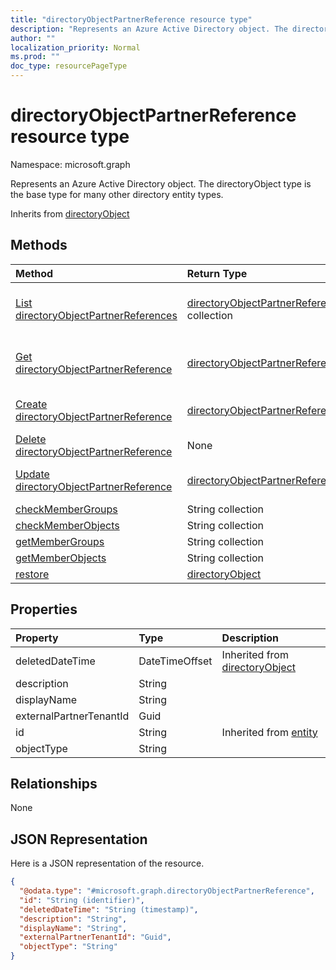 ```yaml
---
title: "directoryObjectPartnerReference resource type"
description: "Represents an Azure Active Directory object. The directoryObject type is the base type for many other directory entity types."
author: ""
localization_priority: Normal
ms.prod: ""
doc_type: resourcePageType
---
```


# directoryObjectPartnerReference resource type


Namespace: microsoft.graph

Represents an Azure Active Directory object. The directoryObject type is the base type for many other directory entity types.


Inherits from [directoryObject](../resources/directoryobject.md)

## Methods
|Method|Return Type|Description|
|:---|:---|:---|
|[List directoryObjectPartnerReferences](../api/directoryobjectpartnerreference-list.md)|[directoryObjectPartnerReference](../resources/directoryobjectpartnerreference.md) collection|List properties and relationships of the [directoryObjectPartnerReference](../resources/directoryobjectpartnerreference.md) objects.|
|[Get directoryObjectPartnerReference](../api/directoryobjectpartnerreference-get.md)|[directoryObjectPartnerReference](../resources/directoryobjectpartnerreference.md)|Read properties and relationships of the [directoryObjectPartnerReference](../resources/directoryobjectpartnerreference.md) object.|
|[Create directoryObjectPartnerReference](../api/directoryobjectpartnerreference-create.md)|[directoryObjectPartnerReference](../resources/directoryobjectpartnerreference.md)|Create a new [directoryObjectPartnerReference](../resources/directoryobjectpartnerreference.md) object.|
|[Delete directoryObjectPartnerReference](../api/directoryobjectpartnerreference-delete.md)|None|Deletes a [directoryObjectPartnerReference](../resources/directoryobjectpartnerreference.md).|
|[Update directoryObjectPartnerReference](../api/directoryobjectpartnerreference-update.md)|[directoryObjectPartnerReference](../resources/directoryobjectpartnerreference.md)|Update the properties of a [directoryObjectPartnerReference](../resources/directoryobjectpartnerreference.md) object.|
|[checkMemberGroups](../api/directoryobjectpartnerreference-checkmembergroups.md)|String collection||
|[checkMemberObjects](../api/directoryobjectpartnerreference-checkmemberobjects.md)|String collection||
|[getMemberGroups](../api/directoryobjectpartnerreference-getmembergroups.md)|String collection||
|[getMemberObjects](../api/directoryobjectpartnerreference-getmemberobjects.md)|String collection||
|[restore](../api/directoryobjectpartnerreference-restore.md)|[directoryObject](../resources/directoryobject.md)||

## Properties
|Property|Type|Description|
|:---|:---|:---|
|deletedDateTime|DateTimeOffset| Inherited from [directoryObject](../resources/directoryobject.md)|
|description|String||
|displayName|String||
|externalPartnerTenantId|Guid||
|id|String| Inherited from [entity](../resources/entity.md)|
|objectType|String||

## Relationships
None

## JSON Representation
Here is a JSON representation of the resource.
<!-- {
  "blockType": "resource",
  "keyProperty": "id",
  "@odata.type": "microsoft.graph.directoryObjectPartnerReference",
  "baseType": "microsoft.graph.directoryObject",
  "openType": false
}
-->
``` json
{
  "@odata.type": "#microsoft.graph.directoryObjectPartnerReference",
  "id": "String (identifier)",
  "deletedDateTime": "String (timestamp)",
  "description": "String",
  "displayName": "String",
  "externalPartnerTenantId": "Guid",
  "objectType": "String"
}
```

